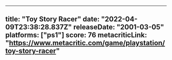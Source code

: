 
---
title: "Toy Story Racer"
date: "2022-04-09T23:38:28.837Z"
releaseDate: "2001-03-05"
platforms: ["ps1"]
score: 76
metacriticLink: "https://www.metacritic.com/game/playstation/toy-story-racer"
---
